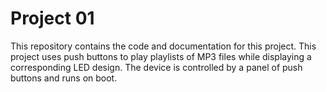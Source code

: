 # Project 01
This repository contains the code and documentation for this project. This project uses push buttons to play playlists of MP3 files while displaying a corresponding LED design. The device is controlled by a panel of push buttons and runs on boot.
